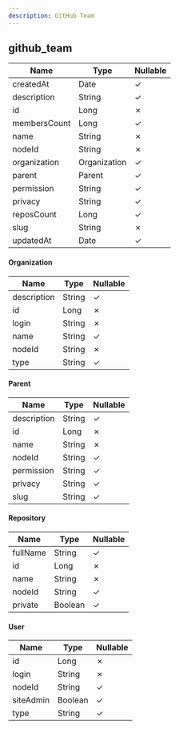 ```yaml
---
description: GitHub Team
---
```

github_team
-----------

| **Name**     | **Type**     | **Nullable** |
| ------------ | ------------ | ------------ |
| createdAt    | Date         | &check;      |
| description  | String       | &check;      |
| id           | Long         | &cross;      |
| membersCount | Long         | &check;      |
| name         | String       | &cross;      |
| nodeId       | String       | &cross;      |
| organization | Organization | &check;      |
| parent       | Parent       | &check;      |
| permission   | String       | &check;      |
| privacy      | String       | &check;      |
| reposCount   | Long         | &check;      |
| slug         | String       | &cross;      |
| updatedAt    | Date         | &check;      |

#### Organization
| **Name**    | **Type** | **Nullable** |
| ----------- | -------- | ------------ |
| description | String   | &check;      |
| id          | Long     | &cross;      |
| login       | String   | &cross;      |
| name        | String   | &check;      |
| nodeId      | String   | &cross;      |
| type        | String   | &check;      |

#### Parent
| **Name**    | **Type** | **Nullable** |
| ----------- | -------- | ------------ |
| description | String   | &check;      |
| id          | Long     | &cross;      |
| name        | String   | &cross;      |
| nodeId      | String   | &check;      |
| permission  | String   | &check;      |
| privacy     | String   | &check;      |
| slug        | String   | &check;      |

#### Repository
| **Name** | **Type** | **Nullable** |
| -------- | -------- | ------------ |
| fullName | String   | &check;      |
| id       | Long     | &cross;      |
| name     | String   | &cross;      |
| nodeId   | String   | &check;      |
| private  | Boolean  | &check;      |

#### User
| **Name**  | **Type** | **Nullable** |
| --------- | -------- | ------------ |
| id        | Long     | &cross;      |
| login     | String   | &cross;      |
| nodeId    | String   | &check;      |
| siteAdmin | Boolean  | &check;      |
| type      | String   | &check;      |
